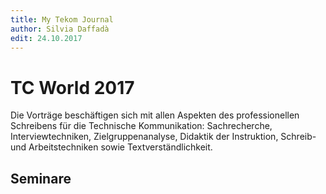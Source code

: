 ```yaml
---
title: My Tekom Journal
author: Silvia Daffadà
edit: 24.10.2017
---
```




# TC World 2017

Die Vorträge beschäftigen sich mit allen Aspekten des professionellen Schreibens für die Technische Kommunikation:
Sachrecherche, Interviewtechniken, Zielgruppenanalyse, Didaktik der Instruktion, Schreib- und Arbeitstechniken sowie Textverständlichkeit.

## Seminare
